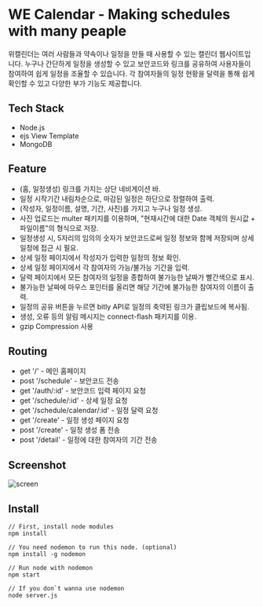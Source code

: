 # WE Calendar - Making schedules with many peaple
위캘린더는 여러 사람들과 약속이나 일정을 만들 때 사용할 수 있는 캘린더 웹사이트입니다.
누구나 간단하게 일정을 생성할 수 있고 보안코드와 링크를 공유하여 사용자들이 참여하여 쉽게 일정을 조율할 수 있습니다.
각 참여자들의 일정 현황을 달력을 통해 쉽게 확인할 수 있고 다양한 부가 기능도 제공합니다.

## Tech Stack
* Node.js
* ejs View Template
* MongoDB

## Feature
* (홈, 일정생성) 링크를 가지는 상단 네비게이션 바.
* 일정 시작기간 내림차순으로, 마감된 일정은 하단으로 정렬하여 출력.
* (작성자, 일정이름, 설명, 기간, 사진)를 가지고 누구나 일정 생성.
* 사진 업로드는 multer 패키지를 이용하며, "현재시간에 대한 Date 객체의 원시값 + 파일이름"의 형식으로 저장.
* 일정생성 시, 5자리의 임의의 숫자가 보안코드로써 일정 정보와 함께 저장되며 상세 일정에 접근 시 필요.
* 상세 일정 페이지에서 작성자가 입력한 일정의 정보 확인.
* 상세 일정 페이지에서 각 참여자의 가능/불가능 기간을 입력.
* 달력 페이지에서 모든 참여자의 일정을 종합하여 불가능한 날짜가 빨간색으로 표시.
* 불가능한 날짜에 마우스 포인터를 올리면 해당 기간에 불가능한 참여자의 이름이 출력.
* 일정의 공유 버튼을 누르면 bitly API로 일정의 축약된 링크가 클립보드에 복사됨.
* 생성, 오류 등의 알림 메시지는 connect-flash 패키지를 이용.
* gzip Compression 사용

## Routing
* get '/' - 메인 홈페이지
* post '/schedule' - 보안코드 전송
* get '/auth/:id' - 보안코드 입력 페이지 요청
* get '/schedule/:id' - 상세 일정 요청
* get '/schedule/calendar/:id' - 일정 달력 요청
* get '/create' - 일정 생성 페이지 요청
* post '/create' - 일정 생성 폼 전송
* post '/detail' - 일정에 대한 참여자의 기간 전송

## Screenshot
![screen](https://user-images.githubusercontent.com/10339017/62419910-ce738300-b6c5-11e9-9fa3-8638972bb3d7.jpg)

## Install
```
// First, install node modules
npm install

// You need nodemon to run this node. (optional)
npm install -g nodemon

// Run node with nodemon
npm start

// If you don`t wanna use nodemon
node server.js
```
